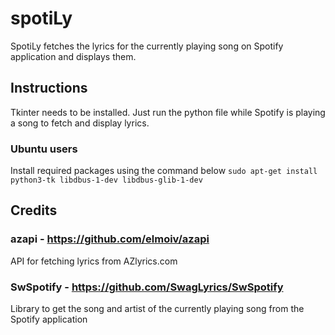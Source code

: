 # spotiLy
SpotiLy fetches the lyrics for the currently playing song on Spotify application and displays them.

## Instructions
Tkinter needs to be installed.
Just run the python file while Spotify is playing a song to fetch and display lyrics.

### Ubuntu users
Install required packages using the command below
`sudo apt-get install python3-tk libdbus-1-dev libdbus-glib-1-dev`

## Credits
### azapi - https://github.com/elmoiv/azapi
API for fetching lyrics from AZlyrics.com

### SwSpotify - https://github.com/SwagLyrics/SwSpotify
Library to get the song and artist of the currently playing song from the Spotify application
